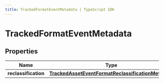 ```yaml
---
title: TrackedFormatEventMetadata | TypeScript SDK
---
```



# TrackedFormatEventMetadata


## Properties

Name | Type
------------ | -------------
**reclassification** | [**TrackedAssetEventFormatReclassificationMetadata**](TrackedAssetEventFormatReclassificationMetadata)


